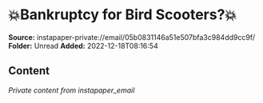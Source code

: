 # 💥Bankruptcy for Bird Scooters?💥

**Source:** instapaper-private://email/05b0831146a51e507bfa3c984dd9cc9f/
**Folder:** Unread
**Added:** 2022-12-18T08:16:54




## Content
*Private content from instapaper_email*
